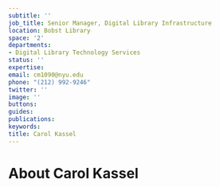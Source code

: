```yaml
---
subtitle: ''
job_title: Senior Manager, Digital Library Infrastructure
location: Bobst Library
space: '2'
departments:
- Digital Library Technology Services
status: ''
expertise: 
email: cm1090@nyu.edu
phone: "(212) 992-9246"
twitter: ''
image: ''
buttons: 
guides: 
publications: 
keywords: 
title: Carol Kassel
---
```


# About Carol Kassel